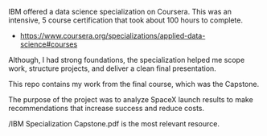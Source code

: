 IBM offered a data science specialization on Coursera. This was an intensive, 5 course certification that took about 100 hours to complete.
- https://www.coursera.org/specializations/applied-data-science#courses

Although, I had strong foundations, the specialization helped me scope work, structure projects, and deliver a clean final presentation.

This repo contains my work from the final course, which was the Capstone.

The purpose of the project was to analyze SpaceX launch results to make recommendations that increase success and reduce costs.

/IBM Specialization Capstone.pdf is the most relevant resource.

